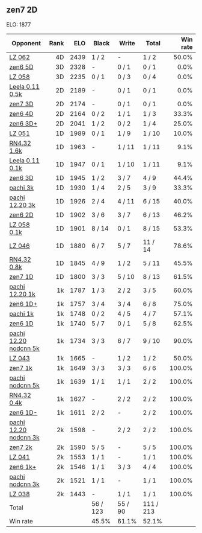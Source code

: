 ## zen7 2D ##

ELO: 1877

Opponent | Rank | ELO | Black | Write | Total | Win rate
---------|-----:|----:|-------|-------|-------|-------:
[LZ 062](LZ%20062.md) | 4D | 2439 | 1 / 2 | - | 1 / 2 | 50.0%
[zen6 5D](zen6%205D.md) | 3D | 2328 | - | 0 / 1 | 0 / 1 | 0.0%
[LZ 058](LZ%20058.md) | 3D | 2235 | 0 / 1 | 0 / 3 | 0 / 4 | 0.0%
[Leela 0.11 0.5k](Leela%200.11%200.5k.md) | 2D | 2189 | - | 0 / 1 | 0 / 1 | 0.0%
[zen7 3D](zen7%203D.md) | 2D | 2174 | - | 0 / 1 | 0 / 1 | 0.0%
[zen6 4D](zen6%204D.md) | 2D | 2164 | 0 / 2 | 1 / 1 | 1 / 3 | 33.3%
[zen6 3D+](zen6%203D+.md) | 2D | 2041 | 1 / 2 | 0 / 2 | 1 / 4 | 25.0%
[LZ 051](LZ%20051.md) | 1D | 1989 | 0 / 1 | 1 / 9 | 1 / 10 | 10.0%
[RN4.32 1.6k](RN4.32%201.6k.md) | 1D | 1963 | - | 1 / 11 | 1 / 11 | 9.1%
[Leela 0.11 0.1k](Leela%200.11%200.1k.md) | 1D | 1947 | 0 / 1 | 1 / 10 | 1 / 11 | 9.1%
[zen6 3D](zen6%203D.md) | 1D | 1945 | 1 / 2 | 3 / 7 | 4 / 9 | 44.4%
[pachi 3k](pachi%203k.md) | 1D | 1930 | 1 / 4 | 2 / 5 | 3 / 9 | 33.3%
[pachi 12.20 3k](pachi%2012.20%203k.md) | 1D | 1926 | 2 / 4 | 4 / 11 | 6 / 15 | 40.0%
[zen6 2D](zen6%202D.md) | 1D | 1902 | 3 / 6 | 3 / 7 | 6 / 13 | 46.2%
[LZ 058 0.1k](LZ%20058%200.1k.md) | 1D | 1901 | 8 / 14 | 0 / 1 | 8 / 15 | 53.3%
[LZ 046](LZ%20046.md) | 1D | 1880 | 6 / 7 | 5 / 7 | 11 / 14 | 78.6%
[RN4.32 0.8k](RN4.32%200.8k.md) | 1D | 1845 | 4 / 9 | 1 / 2 | 5 / 11 | 45.5%
[zen7 1D](zen7%201D.md) | 1D | 1800 | 3 / 3 | 5 / 10 | 8 / 13 | 61.5%
[pachi 12.20 1k](pachi%2012.20%201k.md) | 1k | 1787 | 1 / 3 | 2 / 2 | 3 / 5 | 60.0%
[zen6 1D+](zen6%201D+.md) | 1k | 1757 | 3 / 4 | 3 / 4 | 6 / 8 | 75.0%
[pachi 1k](pachi%201k.md) | 1k | 1748 | 0 / 2 | 4 / 5 | 4 / 7 | 57.1%
[zen6 1D](zen6%201D.md) | 1k | 1740 | 5 / 7 | 0 / 1 | 5 / 8 | 62.5%
[pachi 12.20 nodcnn 5k](pachi%2012.20%20nodcnn%205k.md) | 1k | 1734 | 3 / 3 | 6 / 7 | 9 / 10 | 90.0%
[LZ 043](LZ%20043.md) | 1k | 1665 | - | 1 / 2 | 1 / 2 | 50.0%
[zen7 1k](zen7%201k.md) | 1k | 1649 | 3 / 3 | 3 / 3 | 6 / 6 | 100.0%
[pachi nodcnn 5k](pachi%20nodcnn%205k.md) | 1k | 1639 | 1 / 1 | 1 / 1 | 2 / 2 | 100.0%
[RN4.32 0.4k](RN4.32%200.4k.md) | 1k | 1627 | - | 2 / 2 | 2 / 2 | 100.0%
[zen6 1D-](zen6%201D-.md) | 1k | 1611 | 2 / 2 | - | 2 / 2 | 100.0%
[pachi 12.20 nodcnn 3k](pachi%2012.20%20nodcnn%203k.md) | 2k | 1598 | - | 2 / 2 | 2 / 2 | 100.0%
[zen7 2k](zen7%202k.md) | 2k | 1590 | 5 / 5 | - | 5 / 5 | 100.0%
[LZ 041](LZ%20041.md) | 2k | 1553 | 1 / 1 | - | 1 / 1 | 100.0%
[zen6 1k+](zen6%201k+.md) | 2k | 1546 | 1 / 1 | 3 / 3 | 4 / 4 | 100.0%
[pachi nodcnn 3k](pachi%20nodcnn%203k.md) | 2k | 1521 | 1 / 1 | - | 1 / 1 | 100.0%
[LZ 038](LZ%20038.md) | 2k | 1443 | - | 1 / 1 | 1 / 1 | 100.0%
Total | | | 56 / 123 | 55 / 90 | 111 / 213 | 
Win rate| | | 45.5% | 61.1% | 52.1% | 
